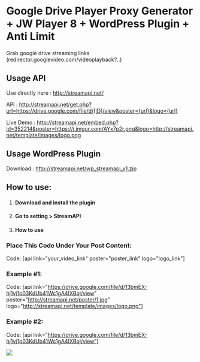 # Google Drive Player Proxy Generator + JW Player 8 + WordPress Plugin + Anti Limit
Grab google drive streaming links (redirector.googlevideo.com/videoplayback?..)

## Usage API

Use directly here : <a href="http://streamapi.net/" rel="dofollow">http://streamapi.net/

API : http://streamapi.net/get.php?url=https://drive.google.com/file/d/[ID]/view&poster={url}&logo={url}

Live Demo : http://streamapi.net/embed.php?id=352214&poster=https://i.imgur.com/AYx7p2r.png&logo=http://streamapi.net/template/images/logo.png

## Usage WordPress Plugin

Download : http://streamapi.net/wp_streamapi_v1.zip

## How to use:
 
 1. #### Download and install the plugin
 2. #### Go to setting > StreamAPI
 3. #### How to use
 
### Place This Code Under Your Post Content:
 
Code:
[api link="your_video_link" poster="poster_link" logo="logo_link"]

### Example #1:
 
Code:
[api link="https://drive.google.com/file/d/13bmEX-hj1vj1p03KdUb41Wc1gA4IXBoj/view" poster="http://streamapi.net/poster/1.jpg" logo="http://streamapi.net/template/images/logo.png"]

### Example #2:
 
Code:
[api link="https://drive.google.com/file/d/13bmEX-hj1vj1p03KdUb41Wc1gA4IXBoj/view"]

![](https://i.imgur.com/SByXAkH.png)
